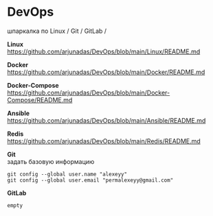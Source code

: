 # DevOps
шпаркалка по Linux / Git / GitLab / 

**Linux**  
https://github.com/arjunadas/DevOps/blob/main/Linux/README.md

**Docker**  
https://github.com/arjunadas/DevOps/blob/main/Docker/README.md

**Docker-Compose**  
https://github.com/arjunadas/DevOps/blob/main/Docker-Compose/README.md


**Ansible**  
https://github.com/arjunadas/DevOps/blob/main/Ansible/README.md

**Redis**  
https://github.com/arjunadas/DevOps/blob/main/Redis/README.md

**Git**  
задать базовую информацию
```
git config --global user.name "alexeyy"  
git config --global user.email "permalexeyy@gmail.com"
```

**GitLab**  
```
empty
```
